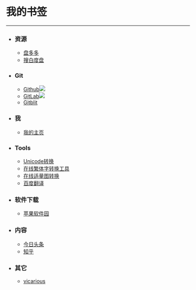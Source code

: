 # 我的书签
***

- ### 资源

	- [盘多多](http://www.panduoduo.net/)
	- [搜白度盘](http://www.sobaidupan.com/)

- ### Git

	- [Github](http://www.github.com/jiaxiaogang)![](https://assets-cdn.github.com/favicon.ico)
	- [GitLab](https://gitlab.dudiangushi.com/)![](https://gitlab.dudiangushi.com/assets/favicon-075eba76312e8421991a0c1f89a89ee81678bcde72319dd3e8047e2a47cd3a42.ico)
	- [Gitblit](http://localhost:7070/)


- ### 我
	- [我的主页](http://www.j2717.top/)

- ### Tools

	- [Unicode转换](http://tool.chinaz.com/Tools/Unicode.aspx)
	- [在线繁体字转换工具](http://www.aies.cn/)
	- [在线适量图转换](https://www.vectorizer.io/)
	- [百度翻译](http://fanyi.baidu.com/translate?aldtype=16047&keyfrom=baidu&lang=auto2zh&query=&smartresult=dict#auto/zh/)


- ### 软件下载
	- [苹果软件园](http://www.maczapp.com/)	
- ### 内容
	- [今日头条](https://www.toutiao.com/)
	- [知乎](https://www.zhihu.com/)

- ### 其它
	- [vicarious](https://www.vicarious.com/)
	
	
	
